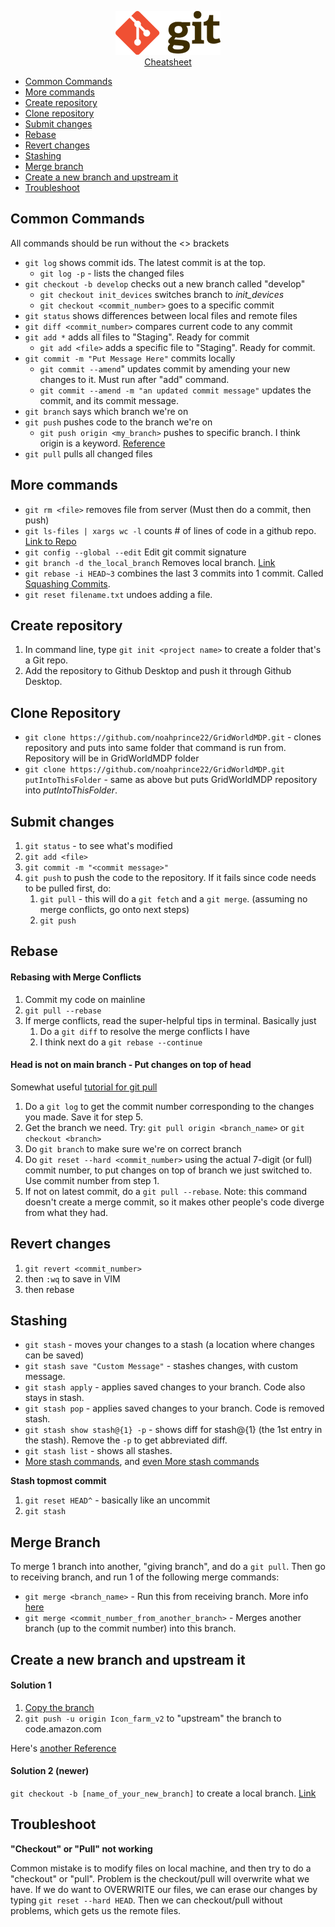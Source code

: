 <p align="center">
    <a href="http://files.zeroturnaround.com/pdf/zt_git_cheat_sheet.pdf">
    <img src="images/git_logo.png">
    <br>Cheatsheet
    </a>
</p>

- [Common Commands](#common-commands)
- [More commands](#more-commands)
- [Create repository](#create-repository)
- [Clone repository](#clone-repository)
- [Submit changes](#submit-changes)
- [Rebase](#rebase)
- [Revert changes](#revert-changes)
- [Stashing](#stashing)
- [Merge branch](#merge-branch)
- [Create a new branch and upstream it](#create-a-new-branch-and-upstream-it)
- [Troubleshoot](#troubleshoot)

## Common Commands

All commands should be run without the <> brackets

- `git log` shows commit ids. The latest commit is at the top.
    - `git log -p` - lists the changed files
- `git checkout -b develop` checks out a new branch called "develop"
    - `git checkout init_devices` switches branch to _init_devices_
    - `git checkout <commit_number>` goes to a specific commit
- `git status` shows differences between local files and remote files
- `git diff <commit_number>` compares current code to any commit
- `git add *` adds all files to "Staging". Ready for commit
    - `git add <file>` adds a specific file to "Staging". Ready for commit.
- `git commit -m "Put Message Here"` commits locally
    - `git commit --amend`" updates commit by amending your new changes to it. Must run after "add" command.
    - `git commit --amend -m "an updated commit message"` updates the commit, and its commit message.
- `git branch` says which branch we're on
- `git push` pushes code to the branch we're on
    - `git push origin <my_branch>` pushes to specific branch. I think origin is a keyword.
 [Reference](https://www.digitalocean.com/community/tutorials/how-to-use-git-branches)
- `git pull` pulls all changed files


## More commands

- `git rm <file>` removes file from server (Must then do a commit, then push)
- `git ls-files | xargs wc -l` counts # of lines of code in a github repo. [Link to Repo](https://gist.github.com/mandiwise/dc53cb9da00856d7cdbb)
- `git config --global --edit` Edit git commit signature
- `git branch -d the_local_branch` Removes local branch. [Link](https://makandracards.com/makandra/621-git-delete-a-branch-local-or-remote)
- `git rebase -i HEAD~3` combines the last 3 commits into 1 commit. Called [Squashing Commits](http://gitready.com/advanced/2009/02/10/squashing-commits-with-rebase.html).
- `git reset filename.txt` undoes adding a file.


## Create repository

1. In command line, type `git init <project name>` to create a folder that's a Git repo.
1. Add the repository to Github Desktop and push it through Github Desktop.

## Clone Repository

- `git clone https://github.com/noahprince22/GridWorldMDP.git` - clones repository and puts into same folder that command is run from. Repository will be in GridWorldMDP folder
- `git clone https://github.com/noahprince22/GridWorldMDP.git putIntoThisFolder` - same as above but puts GridWorldMDP repository into _putIntoThisFolder_.

## Submit changes

1. `git status` - to see what's modified
1. `git add <file>`
1. `git commit -m "<commit message>"`
1. `git push` to push the code to the repository. If it fails since code needs to be pulled first, do:
    1. `git pull` - this will do a `git fetch` and a `git merge`. (assuming no merge conflicts, go onto next steps)
    1. `git push`


## Rebase

#### Rebasing with Merge Conflicts

1. Commit my code on mainline
1. `git pull --rebase`
1. If merge conflicts, read the super-helpful tips in terminal. Basically just
    1. Do a `git diff` to resolve the merge conflicts I have
    1. I think next do a `git rebase --continue`

#### Head is not on main branch - Put changes on top of head

Somewhat useful [tutorial for git pull](https://www.atlassian.com/git/tutorials/syncing#git-remote)

1. Do a `git log` to get the commit number corresponding to the changes you made. Save it for step 5.
1. Get the branch we need. Try: `git pull origin <branch_name>` or  `git checkout <branch>`
1. Do `git branch` to make sure we're on correct branch
1. Do `git reset --hard <commit_number>` using the actual 7-digit (or full) commit number, to put changes on top of branch we just switched to. Use commit number from step 1.
1. If not on latest commit, do a `git pull --rebase`. Note: this command doesn't create a merge commit, so it makes other people's code diverge from what they had.


## Revert changes

1. `git revert <commit_number>`
1. then `:wq` to save in VIM
1. then rebase


## Stashing

- `git stash` - moves your changes to a stash (a location where changes can be saved)
- `git stash save "Custom Message"` - stashes changes, with custom message.
- `git stash apply` - applies saved changes to your branch. Code also stays in stash.
- `git stash pop` - applies saved changes to your branch. Code is removed stash.
- `git stash show stash@{1} -p` - shows diff for stash@{1} (the 1st entry in the stash). Remove the `-p` to get abbreviated diff.
- `git stash list` - shows all stashes.
- [More stash commands](https://www.atlassian.com/git/tutorials/saving-changes/git-stash), and [even More stash commands](https://medium.freecodecamp.org/useful-tricks-you-might-not-know-about-git-stash-e8a9490f0a1a)

__Stash topmost commit__

1. `git reset HEAD^` - basically like an uncommit
1. `git stash`


## Merge Branch

To merge 1 branch into another, "giving branch", and do a `git pull`. Then go to receiving branch, and run 1 of the following merge commands:
- `git merge <branch_name>` - Run this from receiving branch. More info [here](https://www.atlassian.com/git/tutorials/using-branches/git-merge)
- `git merge <commit_number_from_another_branch>` - Merges another branch (up to the commit number) into this branch.


## Create a new branch and upstream it

#### Solution 1

1. [Copy the branch](https://stackoverflow.com/a/14998980)
1. `git push -u origin Icon_farm_v2` to "upstream" the branch to code.amazon.com

Here's [another Reference](https://stackoverflow.com/questions/1911109/how-to-clone-a-specific-git-branch)

#### Solution 2 (newer)

`git checkout -b [name_of_your_new_branch]` to create a local branch. [Link](https://github.com/Kunena/Kunena-Forum/wiki/Create-a-new-branch-with-git-and-manage-branches)


## Troubleshoot

__"Checkout" or "Pull" not working__

Common mistake is to modify files on local machine, and then try to do a "checkout" or "pull". Problem is the checkout/pull will overwrite what we have. If we do want to OVERWRITE our files, we can erase our changes by typing `git reset --hard HEAD`. Then we can checkout/pull without problems, which gets us the remote files.
